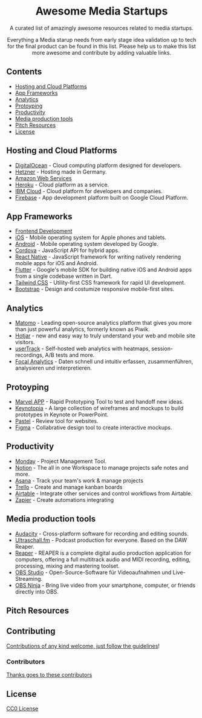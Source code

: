 <div align="center">

<!-- title -->

<!--lint ignore no-dead-urls-->
<!-- # Awesome List Template [![Awesome](https://awesome.re/badge.svg)](https://awesome.re) ![Lint Awesome List](https://github.com/<YOUR REPO>/awesome-<YOUR TOOL>/workflows/Lint%20Awesome%20List/badge.svg)
-->
# Awesome Media Startups 

<!-- subtitle -->

A curated list of amazingly awesome resources related to media startups.

<!-- image -->

<!-- <a href="" target="_blank" rel="noopener noreferrer">
  <img src="" />
</a> -->

<!-- description -->

Everything a Media starup needs from early stage idea validation up to tech for the final product can be found in this list. Please help us to make this list more awesome and contribute by adding valuable links. 

</div>

<!-- TOC -->

## Contents

- [Hosting and Cloud Platforms](#hosting-and-cloud-platforms)
- [App Frameworks](#app-frameworks)
- [Analytics](#analytics)
- [Protoyping](#protoyping)
- [Productivity](#productivity)
- [Media production tools](#media-production-tools)
- [Pitch Resources](#pitch-resources)
- [License](#license)

<!-- CONTENT -->
## Hosting and Cloud Platforms
- [DigitalOcean](https://github.com/jonleibowitz/awesome-digitalocean#readme) - Cloud computing platform designed for developers.
- [Hetzner](https://github.com/hetznercloud/awesome-hcloud) - Hosting made in Germany. 
- [Amazon Web Services](https://github.com/donnemartin/awesome-aws#readme)
- [Heroku](https://github.com/ianstormtaylor/awesome-heroku#readme) - Cloud platform as a service.
- [IBM Cloud](https://github.com/victorshinya/awesome-ibmcloud#readme) - Cloud platform for developers and companies.
- [Firebase](https://github.com/jthegedus/awesome-firebase#readme) - App development platform built on Google Cloud Platform.


## App Frameworks
- [Frontend Development](https://github.com/dypsilon/frontend-dev-bookmarks#readme)  
- [iOS](https://github.com/vsouza/awesome-ios#readme) - Mobile operating system for Apple phones and tablets.  
- [Android](https://github.com/JStumpp/awesome-android#readme) - Mobile operating system developed by Google.  
- [Cordova](https://github.com/busterc/awesome-cordova#readme) - JavaScript API for hybrid apps.  
- [React Native](https://github.com/jondot/awesome-react-native#readme) - JavaScript framework for writing natively rendering mobile apps for iOS and Android.  
- [Flutter](https://github.com/Solido/awesome-flutter#readme) - Google's mobile SDK for building native iOS and Android apps from a single codebase written in Dart.  
- [Tailwind CSS](https://github.com/aniftyco/awesome-tailwindcss#readme) - Utility-first CSS framework for rapid UI development.
- [Bootstrap](https://getbootstrap.com/) - Design and costumize responsive mobile-first sites.

## Analytics
- [Matomo](https://matomo.org/) - Leading open-source analytics platform that gives you more than just powerful analytics, formerly known as Piwik.
- [Hotjar](https://www.hotjar.com/) - new and easy way to truly understand your web and mobile site visitors.
- [userTrack](https://www.usertrack.net/) - Self-hosted web analytics with heatmaps, session-recordings, A/B tests and more.
- [Focal Analytics](https://focal-analytics.com/) - Daten schnell und intuitiv erfassen, zusammenführen, analysieren und interpretieren.


## Protoyping 
- [Marvel APP](https://marvelapp.com/) - Rapid Prototyping Tool to test and handoff new ideas.  
- [Keynotopia](https://keynotopia.com/) - A large collection of wireframes and mockups to build prototypes in Keynote or PowerPoint.  
- [Pastel](https://usepastel.com/) - Review tool for websites. 
- [Figma](https://www.figma.com/) - Collabrative design tool to create interactive mockups. 



## Productivity
- [Monday](https://monday.com/) - Project Management Tool. 
- [Notion](https://www.notion.so/) - The all in one Workspace to manage projects safe notes and more.
- [Asana](https://asana.com/) - Track your team's work & manage projects
- [Trello](https://trello.com/) - Create and manage kanban boards
- [Airtable](https://airtable.com/) - Integrate other services and control workflows from Airtable.   
- [Zapier](https://zapier.com/) - Create automations integrating  


## Media production tools
- [Audacity](https://www.audacity.de/) - Cross-platform software for recording and editing sounds.  
- [Ultraschall.fm](https://ultraschall.fm/) - Podcast production for everyone. Based on the DAW Reaper.  
- [Reaper](https://www.reaper.fm/) - REAPER is a complete digital audio production application for computers, offering a full multitrack audio and MIDI recording, editing, processing, mixing and mastering toolset.  
- [OBS Studio](https://obsproject.com/de) - Open-Source-Software für Videoaufnahmen und Live-Streaming.  
- [OBS Ninja](https://obs.ninja/) - Bring live video from your smartphone, computer, or friends directly into OBS.   

## Pitch Resources



<!-- END CONTENT -->

<!--
## Follow
-->
<!-- list people worth following on social sites (twitter, linkedin, github, youtube etc.) -->
<!--
Who else should we be following!? 
-->

## Contributing

[Contributions of any kind welcome, just follow the guidelines](contributing.md)!

### Contributors

[Thanks goes to these contributors](https://github.com/Media-Lab-Bayern/awesome-media-startups/graphs/contributors)

## License

[CC0 License](license)
